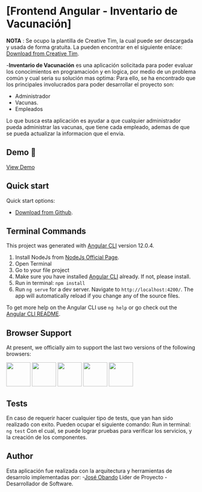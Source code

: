 # [Frontend Angular  - Inventario de Vacunación]

**NOTA** : Se ocupo la plantilla de Creative Tim, la cual puede ser descargada y usada de forma gratuita.
La pueden encontrar en el siguiente enlace:  [Download from Creative Tim](https://www.creative-tim.com/product/material-dashboard-angular2).

-**Inventario de Vacunación** es una aplicación solicitada para poder evaluar los conocimientos en programacioón y en logica, por medio de un problema común y cual seria su solución mas optima:
Para ello, se ha encontrado que los principales involucrados para poder desarrollar el proyecto son:
- Administrador
- Vacunas.
- Empleados

Lo que busca esta aplicación es ayudar a que cualquier administrador pueda administrar las vacunas, que tiene cada empleado, ademas de que se pueda actualizar la informacion que el envia. 
## Demo 🚀

[View Demo](https://vacuna-ng.vercel.app/)

## Quick start

Quick start options:

- [Download from Github](https://github.com/joseobando0001/Vacuna-NG.git).

## Terminal Commands

This project was generated with [Angular CLI](https://github.com/angular/angular-cli) version 12.0.4.

1. Install NodeJs from [NodeJs Official Page](https://nodejs.org/en).
2. Open Terminal
3. Go to your file project
4. Make sure you have installed [Angular CLI](https://github.com/angular/angular-cli) already. If not, please install.
5. Run in terminal: ```npm install```
6. Run `ng serve` for a dev server. Navigate to `http://localhost:4200/`. The app will automatically reload if you change any of the source files.

To get more help on the Angular CLI use `ng help` or go check out the [Angular CLI README](https://github.com/angular/angular-cli/blob/master/README.md).


## Browser Support

At present, we officially aim to support the last two versions of the following browsers:

<img src="https://s3.amazonaws.com/creativetim_bucket/github/browser/chrome.png" width="64" height="64"> <img src="https://s3.amazonaws.com/creativetim_bucket/github/browser/firefox.png" width="64" height="64"> <img src="https://s3.amazonaws.com/creativetim_bucket/github/browser/edge.png" width="64" height="64"> <img src="https://s3.amazonaws.com/creativetim_bucket/github/browser/safari.png" width="64" height="64"> <img src="https://s3.amazonaws.com/creativetim_bucket/github/browser/opera.png" width="64" height="64">



## Tests

En caso de requerir hacer cualquier tipo de tests, que yan han sido realizado con exito.
Pueden ocupar el siguiente comando:
Run in terminal: ```ng test```
Con el cual, se puede lograr pruebas para verificar los servicios, y la creación de los componentes.

## Author

Esta aplicación fue realizada con la arquitectura y herramientas de desarrolo implementadas por:
-[José Obando](mailto:jose.obando_0001@hotmail.com) Lider de Proyecto - Desarrollador de Software.
